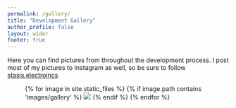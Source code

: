 ```yaml
---
permalink: /gallery/
title: "Development Gallery"
author_profile: false
layout: wider
footer: true
---
```


Here you can find pictures from throughout the development process. I post most of my pictures to Instagram as well, so be sure to follow [stasis.electroincs](https://www.instagram.com/stasis.electronics/)

<figure class="half">
{% for image in site.static_files %}
    {% if image.path contains 'images/gallery' %}
<img style="max-width: 800px;" src="{{ site.baseurl }}{{ image.path }}"/>
    {% endif %}
{% endfor %}
</figure>
